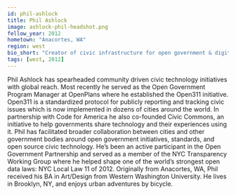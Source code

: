 ```yaml
---
id: phil-ashlock
title: Phil Ashlock
image: ashlock-phil-headshot.png
fellow_year: 2012
hometown: "Anacortes, WA"
region: west
bio_short: "Creator of civic infrastructure for open government & digital services. Co-author of the Open311 standard and Chief Architect at Data.gov"
tags: [west, 2012]
---
```

Phil Ashlock has spearheaded community driven civic technology initiatives with global reach. Most recently he served as the Open Government Program Manager at OpenPlans where he established the Open311 initiative. Open311 is a standardized protocol for publicly reporting and tracking civic issues which is now implemented in dozens of cities around the world. In partnership with Code for America he also co-founded Civic Commons, an initiative to help governments share technology and their experiences using it. Phil has facilitated broader collaboration between cities and other government bodies around open government initiatives, standards, and open source civic technology. He’s been an active participant in the Open Government Partnership and served as a member of the NYC Transparency Working Group where he helped shape one of the world’s strongest open data laws: NYC Local Law 11 of 2012. Originally from Anacortes, WA, Phil received his BA in Art/Design from Western Washington University. He lives in Brooklyn, NY, and enjoys urban adventures by bicycle.
